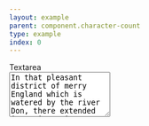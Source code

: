 ```yaml
---
layout: example
parent: component.character-count
type: example
index: 0
---
```

<div class="ds_question" data-threshold="80">
<label class="ds_label" for="textarea1-character-limit">Textarea</label><br />
<textarea maxlength="400" class="ds_input" rows="5" id="textarea1-character-limit">In that pleasant district of merry England which is watered by the river Don, there extended in ancient times a large forest, covering the greater part of the beautiful hills and valleys which lie between Sheffield and the pleasant town of Doncaster. The remains of this extensive wood are still to be seen at the noble</textarea>
</div>
